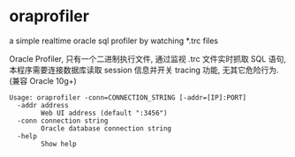 # oraprofiler
a simple realtime oracle sql profiler by watching *.trc files

Oracle Profiler, 只有一个二进制执行文件, 通过监视 .trc 文件实时抓取 SQL 语句, 本程序需要连接数据库读取 session 信息并开关 tracing 功能, 无其它危险行为.
(兼容 Oracle 10g+)

```
Usage: oraprofiler -conn=CONNECTION_STRING [-addr=[IP]:PORT]
  -addr address
    	Web UI address (default ":3456")
  -conn connection string
    	Oracle database connection string
  -help
    	Show help
```
